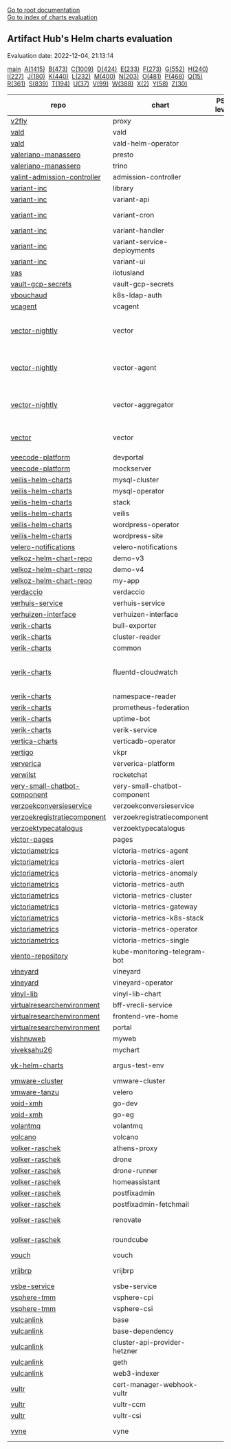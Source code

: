 [Go to root documentation](https://vicenteherrera.com/secobs-charts)  
[Go to index of charts evaluation](https://vicenteherrera.com/secobs-charts/docs/generated/charts_levels)

## Artifact Hub's Helm charts evaluation

Evaluation date: 2022-12-04, 21:13:14

[main](./charts_levels)&nbsp; [A(1415)](./charts_levels_a)&nbsp; [B(473)](./charts_levels_b)&nbsp; [C(1009)](./charts_levels_c)&nbsp; [D(424)](./charts_levels_d)&nbsp; [E(233)](./charts_levels_e)&nbsp; [F(273)](./charts_levels_f)&nbsp; [G(552)](./charts_levels_g)&nbsp; [H(240)](./charts_levels_h)&nbsp; [I(227)](./charts_levels_i)&nbsp; [J(180)](./charts_levels_j)&nbsp; [K(440)](./charts_levels_k)&nbsp; [L(232)](./charts_levels_l)&nbsp; [M(400)](./charts_levels_m)&nbsp; [N(203)](./charts_levels_n)&nbsp; [O(481)](./charts_levels_o)&nbsp; [P(468)](./charts_levels_p)&nbsp; [Q(15)](./charts_levels_q)&nbsp; [R(361)](./charts_levels_r)&nbsp; [S(839)](./charts_levels_s)&nbsp; [T(194)](./charts_levels_t)&nbsp; [U(37)](./charts_levels_u)&nbsp; [V(99)](./charts_levels_v)&nbsp; [W(388)](./charts_levels_w)&nbsp; [X(2)](./charts_levels_x)&nbsp; [Y(58)](./charts_levels_y)&nbsp; [Z(30)](./charts_levels_z)&nbsp; 

| repo | chart | PSS level | BadRobot score | chart version | app version |
|------|------|------|------|------|------|
| [v2fly](https://yushiwho.github.io/charts/) | proxy |  |  | 0.0.6 | v4.45.0 |
| [vald](https://vald.vdaas.org/charts) | vald |  |  | 1.6.3 |  |
| [vald](https://vald.vdaas.org/charts) | vald-helm-operator |  |  | 1.6.3 |  |
| [valeriano-manassero](https://valeriano-manassero.github.io/helm-charts) | presto |  |  | 1.2.9 | 348 |
| [valeriano-manassero](https://valeriano-manassero.github.io/helm-charts) | trino |  |  | 2.5.2 | 380 |
| [valint-admission-controller](https://scribe-security.github.io/helm-charts) | admission-controller |  |  | 0.0.27-13 | 0.0.27-13 |
| [variant-inc](https://variant-inc.github.io/lazy-helm-charts/) | library |  |  | 0.1.0 | 1.16.0 |
| [variant-inc](https://variant-inc.github.io/lazy-helm-charts/) | variant-api |  |  | 2.1.24 |  |
| [variant-inc](https://variant-inc.github.io/lazy-helm-charts/) | variant-cron |  |  | 1.3.0-beta |  |
| [variant-inc](https://variant-inc.github.io/lazy-helm-charts/) | variant-handler |  |  | 1.1.21 |  |
| [variant-inc](https://variant-inc.github.io/lazy-helm-charts/) | variant-service-deployments |  |  | 0.1.6 |  |
| [variant-inc](https://variant-inc.github.io/lazy-helm-charts/) | variant-ui |  |  | 1.4.18 |  |
| [vas](https://charts.ilotusland.com) | ilotusland |  |  | 1.1.0 | 3.2.5 |
| [vault-gcp-secrets](https://tjm.github.io/vault-gcp-secrets/) | vault-gcp-secrets |  |  | 1.8.0 | v1.12.1 |
| [vbouchaud](https://vbouchaud.github.io/chartrepo/) | k8s-ldap-auth |  |  | 0.1.3 | v4.0.0 |
| [vcagent](https://jhonmac666.github.io/jm-helm-charts/) | vcagent |  |  | 1.0.2 | 1.1 |
| [vector-nightly](https://packages.timber.io/helm/nightly) | vector |  |  | 0.20.0-nightly-2022-01-04 | nightly-2022-01-04 |
| [vector-nightly](https://packages.timber.io/helm/nightly) | vector-agent |  |  | 0.20.0-nightly-2022-01-04 | nightly-2022-01-04 |
| [vector-nightly](https://packages.timber.io/helm/nightly) | vector-aggregator |  |  | 0.20.0-nightly-2022-01-04 | nightly-2022-01-04 |
| [vector](https://helm.vector.dev) | vector |  |  | 0.17.1 | 0.25.2-distroless-libc |
| [veecode-platform](https://vfipaas.github.io/public-charts/) | devportal |  |  | 0.1.2 | 0.2.0 |
| [veecode-platform](https://vfipaas.github.io/public-charts/) | mockserver |  |  | 5.13.2 | 5.13.2 |
| [veilis-helm-charts](http://veilis-helm-charts.aionsigma.com/) | mysql-cluster |  |  | 0.6.2999 | v0.6.2999 |
| [veilis-helm-charts](http://veilis-helm-charts.aionsigma.com/) | mysql-operator |  |  | 0.6.2999 | v0.6.2999 |
| [veilis-helm-charts](http://veilis-helm-charts.aionsigma.com/) | stack |  |  | 0.12.3999 | v0.12.3999 |
| [veilis-helm-charts](http://veilis-helm-charts.aionsigma.com/) | veilis |  |  | 1.8.8999 | 1.8.8999 |
| [veilis-helm-charts](http://veilis-helm-charts.aionsigma.com/) | wordpress-operator |  |  | 0.12.1999 | v0.12.1999 |
| [veilis-helm-charts](http://veilis-helm-charts.aionsigma.com/) | wordpress-site |  |  | 0.12.3999 | v0.12.3999 |
| [velero-notifications](https://simoncaron.github.io/velero-notifications/) | velero-notifications |  |  | 1.1.0 | 1.0.0 |
| [velkoz-helm-chart-repo](https://velkoz1108.github.io/helm-chart) | demo-v3 |  |  | 0.1.0 | 1.16.0 |
| [velkoz-helm-chart-repo](https://velkoz1108.github.io/helm-chart) | demo-v4 |  |  | 0.1.0 | 1.16.0 |
| [velkoz-helm-chart-repo](https://velkoz1108.github.io/helm-chart) | my-app |  |  | 0.1.0 | 1.16.0 |
| [verdaccio](https://charts.verdaccio.org/) | verdaccio |  |  | 4.10.3 | 5.18.0 |
| [verhuis-service](https://raw.githubusercontent.com/ConductionNL/verhuis-service/master/api/helm/) | verhuis-service |  |  | 1.0.0 | V1.0 |
| [verhuizen-interface](https://raw.githubusercontent.com/ConductionNL/verhuizen-interface/master/api/helm/) | verhuizen-interface |  |  | 1.0.0 | V1.0 |
| [verik-charts](https://charts.veriksystems.com/) | bull-exporter |  |  | 1.0.8 | 1.0.1 |
| [verik-charts](https://charts.veriksystems.com/) | cluster-reader |  |  | 1.0.3 | 1.0.0 |
| [verik-charts](https://charts.veriksystems.com/) | common |  |  | 1.10.6 | 1.10.0 |
| [verik-charts](https://charts.veriksystems.com/) | fluentd-cloudwatch |  |  | 1.0.6 | v1.7.3-debian-cloudwatch-1.0 |
| [verik-charts](https://charts.veriksystems.com/) | namespace-reader |  |  | 1.0.3 | 1.0.0 |
| [verik-charts](https://charts.veriksystems.com/) | prometheus-federation |  |  | 1.0.3 | 1.0.0 |
| [verik-charts](https://charts.veriksystems.com/) | uptime-bot |  |  | 1.1.10 | 1.0.0 |
| [verik-charts](https://charts.veriksystems.com/) | verik-service |  |  | 1.5.19 | 1.0.0 |
| [vertica-charts](https://vertica.github.io/charts) | verticadb-operator |  |  | 1.8.0 |  |
| [vertigo](https://charts.vertigo.com.br/) | vkpr |  |  | 0.8.4 | v1.4.0 |
| [ververica](https://charts.ververica.com/) | ververica-platform |  |  | 5.4.1 | 2.8.1 |
| [verwilst](https://verwilst.github.io/helm-charts) | rocketchat |  |  | 1.0.2 | 3.10.3 |
| [very-small-chatbot-component](https://raw.githubusercontent.com/ConductionNL/very-small-chatbot-component/master/api/helm/) | very-small-chatbot-component |  |  | 0.1.0 | V1.0 |
| [verzoekconversieservice](https://raw.githubusercontent.com/ConductionNL/verzoekconversieservice/master/api/helm/) | verzoekconversieservice |  |  | 1.0.0 | V1.0 |
| [verzoekregistratiecomponent](https://raw.githubusercontent.com/ConductionNL/verzoekregistratiecomponent/master/api/helm/) | verzoekregistratiecomponent |  |  | 1.1.0 | V1.0 |
| [verzoektypecatalogus](https://raw.githubusercontent.com/ConductionNL/verzoektypecatalogus/master/api/helm/) | verzoektypecatalogus |  |  | 1.1.0 | V1.0 |
| [victor-pages](https://el-pey.github.io) | pages |  |  | 1.0.0 | 1.0 |
| [victoriametrics](https://victoriametrics.github.io/helm-charts/) | victoria-metrics-agent |  |  | 0.8.22 | v1.84.0 |
| [victoriametrics](https://victoriametrics.github.io/helm-charts/) | victoria-metrics-alert |  |  | 0.5.7 | v1.84.0 |
| [victoriametrics](https://victoriametrics.github.io/helm-charts/) | victoria-metrics-anomaly |  |  | 0.1.0 | 0.21.0 |
| [victoriametrics](https://victoriametrics.github.io/helm-charts/) | victoria-metrics-auth |  |  | 0.2.63 | 1.84.0 |
| [victoriametrics](https://victoriametrics.github.io/helm-charts/) | victoria-metrics-cluster |  |  | 0.9.43 | 1.84.0 |
| [victoriametrics](https://victoriametrics.github.io/helm-charts/) | victoria-metrics-gateway |  |  | 0.1.21 | 1.84.0 |
| [victoriametrics](https://victoriametrics.github.io/helm-charts/) | victoria-metrics-k8s-stack |  |  | 0.12.13 | 1.84.0 |
| [victoriametrics](https://victoriametrics.github.io/helm-charts/) | victoria-metrics-operator |  |  | 0.16.1 | 0.29.2 |
| [victoriametrics](https://victoriametrics.github.io/helm-charts/) | victoria-metrics-single |  |  | 0.8.44 | 1.84.0 |
| [viento-repository](https://viento-group.github.io/helm-charts) | kube-monitoring-telegram-bot |  |  | 1.0.0 | 1.16.0 |
| [vineyard](https://vineyard.oss-ap-southeast-1.aliyuncs.com/charts/) | vineyard |  |  | 0.6.1 | 0.6.1 |
| [vineyard](https://vineyard.oss-ap-southeast-1.aliyuncs.com/charts/) | vineyard-operator |  |  | 0.10.1 | 0.10.1 |
| [vinyl-lib](https://vinyllib.github.io/VinylLibHelmChart/) | vinyl-lib-chart |  |  | 0.1.0 | v0.1.1 |
| [virtualresearchenvironment](https://virtualresearchenvironment.github.io/helm-charts/) | bff-vrecli-service |  |  | 0.1.0 | 135 |
| [virtualresearchenvironment](https://virtualresearchenvironment.github.io/helm-charts/) | frontend-vre-home |  |  | 0.2.0 | 77 |
| [virtualresearchenvironment](https://virtualresearchenvironment.github.io/helm-charts/) | portal |  |  | 0.2.0 | 1465 |
| [vishnuweb](https://vishnuswmech.github.io/helm/) | myweb |  |  | 0.2.0 | 1.1 |
| [viveksahu26](https://viveksahu26.github.io/wordpress_mysql_helm_chart/charts) | mychart |  |  | 1.0.0 | 2 |
| [vk-helm-charts](https://vkumbhar94.github.io/helm-charts-test/) | argus-test-env |  |  | 3.0.0-devel |  |
| [vmware-cluster](https://raw.githubusercontent.com/william86370/rancher-vmware-chart/main/helm-charts/) | vmware-cluster |  |  | 0.1.3 | 1.2.0 |
| [vmware-tanzu](https://vmware-tanzu.github.io/helm-charts/) | velero |  |  | 2.32.4 | 1.9.4 |
| [void-xmh](https://xmh19936688.github.io/helm-charts/) | go-dev |  |  | 1.0.1 |  |
| [void-xmh](https://xmh19936688.github.io/helm-charts/) | go-eg |  |  | 1.1.1 |  |
| [volantmq](https://volantmq.github.io/helm/) | volantmq |  |  | 0.1.2 | dev |
| [volcano](https://volcano-sh.github.io/charts/) | volcano |  |  | 0.1.0 | 0.1 |
| [volker-raschek](https://charts.cryptic.systems/volker.raschek/) | athens-proxy |  |  | 0.1.0 | 0.11.0 |
| [volker-raschek](https://charts.cryptic.systems/volker.raschek/) | drone |  |  | 0.7.5 | 2.15.0 |
| [volker-raschek](https://charts.cryptic.systems/volker.raschek/) | drone-runner |  |  | 0.5.1 | 1.0.0-rc.3 |
| [volker-raschek](https://charts.cryptic.systems/volker.raschek/) | homeassistant |  |  | 0.1.2 | 2022.11.5 |
| [volker-raschek](https://charts.cryptic.systems/volker.raschek/) | postfixadmin |  |  | 0.3.0 | 3.3.11 |
| [volker-raschek](https://charts.cryptic.systems/volker.raschek/) | postfixadmin-fetchmail |  |  | 0.3.0 | 0.2.0 |
| [volker-raschek](https://charts.cryptic.systems/volker.raschek/) | renovate |  |  | 1.7.0 | 32.241.11-slim |
| [volker-raschek](https://charts.cryptic.systems/volker.raschek/) | roundcube |  |  | 0.3.1 | 1.5.3-apache |
| [vouch](https://vouch.github.io/helm-charts/) | vouch |  |  | 3.1.0 | 0.36 |
| [vrijbrp](https://raw.githubusercontent.com/vrijBRP/kubernetes/master/) | vrijbrp |  |  | 0.1.5 | 1.27.1-SNAPSHOT |
| [vsbe-service](https://raw.githubusercontent.com/ConductionNL/vsbe-service/master/api/helm/) | vsbe-service |  |  | 0.1.0 | V.0.1 |
| [vsphere-tmm](https://vsphere-tmm.github.io/helm-charts) | vsphere-cpi |  |  | 1.3.0 | v1.22.5 |
| [vsphere-tmm](https://vsphere-tmm.github.io/helm-charts) | vsphere-csi |  |  | 2.5.0 | 2.7.0 |
| [vulcanlink](https://vulcanlink.github.io/charts/) | base |  |  | 1.0.0 | 3.14 |
| [vulcanlink](https://vulcanlink.github.io/charts/) | base-dependency |  |  | 1.0.0 | 1.0.0 |
| [vulcanlink](https://vulcanlink.github.io/charts/) | cluster-api-provider-hetzner |  |  | 0.1.0 | v0.1.0 |
| [vulcanlink](https://vulcanlink.github.io/charts/) | geth |  |  | 1.10.23 | 1.10.23 |
| [vulcanlink](https://vulcanlink.github.io/charts/) | web3-indexer |  |  | 0.0.15 | 0.0.15 |
| [vultr](https://vultr.github.io/helm-charts/) | cert-manager-webhook-vultr |  |  | 1.0.0 | v0.1.0 |
| [vultr](https://vultr.github.io/helm-charts/) | vultr-ccm |  |  | 1.3.0 | v0.3.0 |
| [vultr](https://vultr.github.io/helm-charts/) | vultr-csi |  |  | 2.0.0 | v0.3.0 |
| [vyne](https://vyne-helm-chart-repository-dev.s3.eu-west-1.amazonaws.com/charts) | vyne |  |  | 0.0.1-beta.1 | latest-preview |
